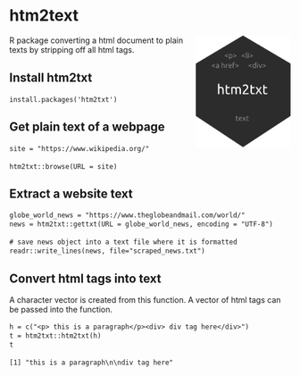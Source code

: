 # htm2text

<img src="./img/htm2txt.png" height="200" align="right"/>

R package converting a html document to plain texts by stripping off all html tags.

## Install htm2txt

    install.packages('htm2txt')

## Get plain text of a webpage

    site = "https://www.wikipedia.org/"

    htm2txt::browse(URL = site)

## Extract a website text

    globe_world_news = "https://www.theglobeandmail.com/world/"
    news = htm2txt::gettxt(URL = globe_world_news, encoding = "UTF-8")

    # save news object into a text file where it is formatted
    readr::write_lines(news, file="scraped_news.txt")

## Convert html tags into text

A character vector is created from this function. A vector of html tags can be passed into the function.

    h = c("<p> this is a paragraph</p><div> div tag here</div>")
    t = htm2txt::htm2txt(h)
    t

    [1] "this is a paragraph\n\ndiv tag here"
